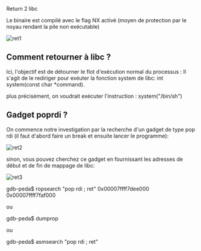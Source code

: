 Return 2 libc

Le binaire est compilé avec le flag NX activé (moyen de protection par le noyau rendant la pile non exécutable)


![ret1](https://github.com/aabda2000/sti3a-security/assets/38082725/a7908f53-49b0-4ed9-8a84-5e8b42212306)


## Comment retourner à libc ?
Ici, l'objectif est de détourner le flot d'exécution normal du processus : Il s'agit de le rediriger pour exéuter la fonction system de libc:
int system(const char *command). 

plus précisément, on voudrait exécuter l'instruction : system("/bin/sh")

## Gadget poprdi ?

On commence notre investigation par la recherche d'un gadget de type pop rdi (il faut d'abord faire un break et ensuite lancer le programme):


![ret2](https://github.com/aabda2000/sti3a-security/assets/38082725/b24826df-0697-4033-baf7-e3a3d395324a)

sinon, vous pouvez cherchez ce gadget en fournissant les adresses de début et de fin de mappage de libc:

![ret3](https://github.com/aabda2000/sti3a-security/assets/38082725/50c7c117-e152-4260-a75e-13440038dfa0)


gdb-peda$ ropsearch "pop rdi ; ret" 0x00007ffff7dee000 0x00007ffff7faf000

ou

gdb-peda$ dumprop

ou

gdb-peda$ asmsearch "pop rdi ; ret"

